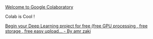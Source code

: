 [Welcome to Google Colaboratory](https://colab.research.google.com/notebooks/welcome.ipynb#scrollTo=2fhs6GZ4qFMx)

Colab is Cool !


[Begin your Deep Learning project for free (free GPU processing , free storage , free easy upload… - By amr zaki](https://hackernoon.com/begin-your-deep-learning-project-for-free-free-gpu-processing-free-storage-free-easy-upload-b4dba18abebc)

